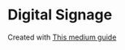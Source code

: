 # Digital Signage
Created with [This medium guide](https://medium.com/@JedaiSaboteur/creating-a-react-app-from-scratch-f3c693b84658)